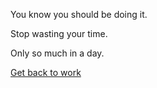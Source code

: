You know you should be doing it.

Stop wasting your time.

Only so much in a day.

[Get back to work](../take-nap/cucumber-induced-nap.md)

